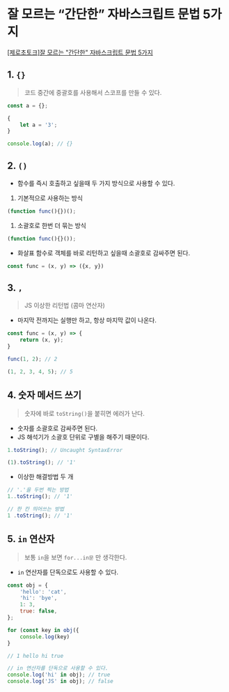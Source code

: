 # 잘 모르는 “간단한” 자바스크립트 문법 5가지

[[제로초토크]잘 모르는 "간단한" 자바스크립트 문법 5가지](https://www.youtube.com/watch?v=VgMJFzZQBjQ&list=PLkfxusmKmLsNDGmER2tmrslpPOTfKhE7j&index=110&t=8s)

## 1. `{}`

> 코드 중간에 중괄호를 사용해서 스코프를 만들 수 있다.
> 

```jsx
const a = {};

{
	let a = '3';
}

console.log(a); // {}
```

## 2. `()`

- 함수를 즉시 호출하고 싶을때 두 가지 방식으로 사용할 수 있다.
1. 기본적으로 사용하는 방식

```jsx
(function func(){})();
```

1. 소괄호로 한번 더 묶는 방식

```jsx
(function func(){}());
```

- 화살표 함수로 객체를 바로 리턴하고 싶을때 소괄호로 감싸주면 된다.

```jsx
const func = (x, y) => ({x, y})
```

## 3. `,`

> JS 이상한 리턴법 (콤마 연산자)
> 
- 마지막 전까지는 실행만 하고, 항상 마지막 값이 나온다.

```jsx
const func = (x, y) => {
	return (x, y);
}

func(1, 2); // 2

(1, 2, 3, 4, 5); // 5
```

## 4. 숫자 메서드 쓰기

> 숫자에 바로 `toString()`을 붙히면 에러가 난다.
> 
- 숫자를 소괄호로 감싸주면 된다.
- JS 해석기가 소괄호 단위로 구별을 해주기 때문이다.

```jsx
1.toString(); // Uncaught SyntaxError

(1).toString(); // '1'
```

- 이상한 해결방법 두 개

```jsx
// '.'을 두번 찍는 방법
1..toString(); // '1'

// 한 칸 띄어쓰는 방법
1 .toString(); // '1'
```

## 5. `in` 연산자

> 보통 `in`을 보면 `for...in문` 만 생각한다.
> 
- `in` 연산자를 단독으로도 사용할 수 있다.

```jsx
const obj = {
	'hello': 'cat',
	'hi': 'bye',
	1: 3,
	true: false,
};

for (const key in obj({
	console.log(key)
}

// 1 hello hi true

// in 연산자를 단독으로 사용할 수 있다.
console.log('hi' in obj); // true
console.log('JS' in obj); // false
```